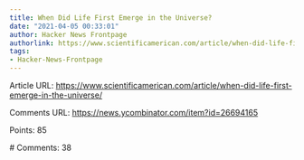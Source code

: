 ```yaml
---
title: When Did Life First Emerge in the Universe?
date: "2021-04-05 00:33:01"
author: Hacker News Frontpage
authorlink: https://www.scientificamerican.com/article/when-did-life-first-emerge-in-the-universe/
tags:
- Hacker-News-Frontpage
---
```


<p>Article URL: <a href="https://www.scientificamerican.com/article/when-did-life-first-emerge-in-the-universe/">https://www.scientificamerican.com/article/when-did-life-first-emerge-in-the-universe/</a></p>
<p>Comments URL: <a href="https://news.ycombinator.com/item?id=26694165">https://news.ycombinator.com/item?id=26694165</a></p>
<p>Points: 85</p>
<p># Comments: 38</p>
